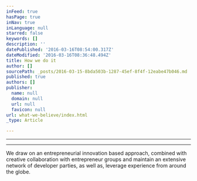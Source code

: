 ```yaml
---
inFeed: true
hasPage: true
inNav: true
inLanguage: null
starred: false
keywords: []
description: ''
datePublished: '2016-03-16T08:54:00.317Z'
dateModified: '2016-03-16T08:36:48.494Z'
title: How we do it
author: []
sourcePath: _posts/2016-03-15-8bda503b-1287-45ef-8f4f-12eabe47b046.md
published: true
authors: []
publisher:
  name: null
  domain: null
  url: null
  favicon: null
url: what-we-believe/index.html
_type: Article

---
```

****

****

We draw on an entrepreneurial innovation based
approach, combined with creative collaboration with entrepreneur groups and maintain an extensive
network of developer parties, as well as, leverage experience
from around the globe.